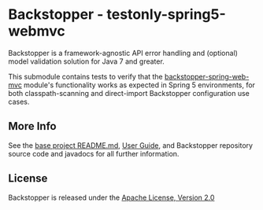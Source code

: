 # Backstopper - testonly-spring5-webmvc

Backstopper is a framework-agnostic API error handling and (optional) model validation solution for Java 7 and greater.

This submodule contains tests to verify that the [backstopper-spring-web-mvc](../../backstopper-spring-web-mvc) 
module's functionality works as expected in Spring 5 environments, for both classpath-scanning and direct-import
Backstopper configuration use cases.

## More Info

See the [base project README.md](../../README.md), [User Guide](../../USER_GUIDE.md), and Backstopper repository 
source code and javadocs for all further information.

## License

Backstopper is released under the [Apache License, Version 2.0](http://www.apache.org/licenses/LICENSE-2.0)
